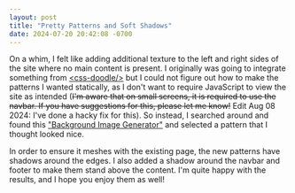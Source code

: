 ```yaml
---
layout: post
title: "Pretty Patterns and Soft Shadows"
date: 2024-07-20 20:42:08 -0700
---
```


On a whim, I felt like adding additional texture to the left and right sides of the site where no main content is
present. I originally was going to integrate something from [&lt;css-doodle/&gt;](https://css-doodle.com/) but I
could not figure out how to make the patterns I wanted statically, as I don't want to require JavaScript to view the
site as intended (~~I'm aware that on small screens, it is required to use the navbar. If you have suggestions for this,
please let me know!~~ Edit Aug 08 2024: I've done a hacky fix for this). So instead, I searched around and found this
["Background Image Generator"](https://bg.siteorigin.com/) and selected a pattern that I thought looked nice.

In order to ensure it meshes with the existing page, the new patterns have shadows around the edges. I also added a
shadow around the navbar and footer to make them stand above the content. I'm quite happy with the results, and I hope
you enjoy them as well!
